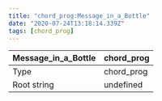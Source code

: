 ```yaml
---
title: "chord_prog:Message_in_a_Bottle"
date: "2020-07-24T13:18:14.339Z"
tags: [chord_prog]
---
```


|Message_in_a_Bottle|chord_prog|
|---|---|
|Type|chord_prog|
|Root string|undefined|

